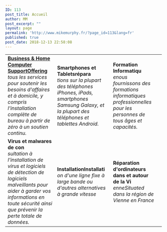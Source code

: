 ```yaml
---
ID: 113
post_title: Accueil
author: MM
post_excerpt: ""
layout: page
permalink: 'http://www.mikemurphy.fr/?page_id=113&lang=fr'
published: true
post_date: 2018-12-13 22:58:08
---
```

<!-- wp:table {"align":"center","className":"is-style-stripes"} -->
<table class="wp-block-table aligncenter is-style-stripes"><tbody><tr><td><strong><a href="http://www.mikemurphy.fr/?page_id=126(opens in a new tab)">Business &amp; Home Computer SupportOffering</a></strong><br><em> tous les services pour soutenir les besoins d&#39;affaires et à domicile, y compris l&#39;installation complète de bureau à partir de zéro à un soutien continu.</em></td><td><strong>Smartphones et Tabletsrépara</strong><br><em>tions sur la plupart des téléphones iPhones, iPads, smartphones Samsung Galaxy, et la plupart des téléphones et tablettes Android. </em></td><td><strong>Formation Informatiqu</strong><br><em>enous fournissons des formations informatiques professionnelles pour les personnes de tous âges et capacités.</em></td><td></td></tr><tr><td><strong>Virus et malwares de con</strong><br><em>sultation à l&#39;installation de virus et logiciels de détection de logiciels malveillants pour aider à garder vos informations en toute sécurité ainsi que prévenir la perte totale de données.</em></td><td><strong>InstallationInstallati</strong><br><em>on d&#39;une ligne fixe à large bande ou d&#39;autres alternatives à grande vitesse</em></td><td><strong>Réparation d&#39;ordinateurs dans et autour de la Vi</strong><br><em>enneSituated dans la région de Vienne en France</em></td><td></td></tr></tbody></table>
<!-- /wp:table -->

<!-- wp:paragraph -->
<p></p>
<!-- /wp:paragraph -->